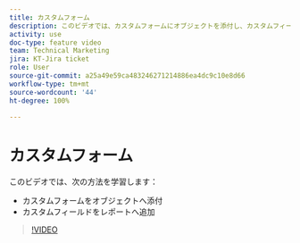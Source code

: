 ```yaml
---
title: カスタムフォーム
description: このビデオでは、カスタムフォームにオブジェクトを添付し、カスタムフィールドをレポートに追加する方法を説明します。
activity: use
doc-type: feature video
team: Technical Marketing
jira: KT-Jira ticket
role: User
source-git-commit: a25a49e59ca483246271214886ea4dc9c10e8d66
workflow-type: tm+mt
source-wordcount: '44'
ht-degree: 100%

---
```


# カスタムフォーム

このビデオでは、次の方法を学習します：

* カスタムフォームをオブジェクトへ添付
* カスタムフィールドをレポートへ追加

>[!VIDEO](https://video.tv.adobe.com/v/335173/?quality=12&learn=on)
